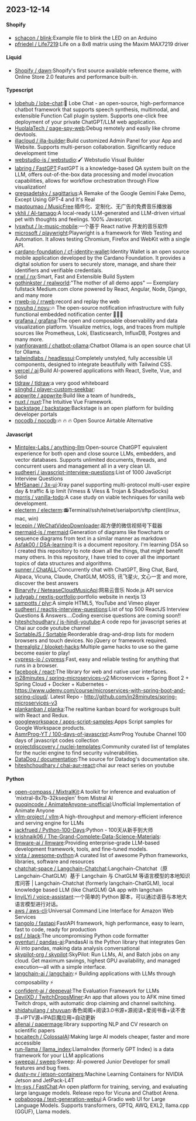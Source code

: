 ## 2023-12-14

#### Shopify
* [schacon / blink](https://github.com/schacon/blink):Example file to blink the LED on an Arduino
* [pfriedel / Life7219](https://github.com/pfriedel/Life7219):Life on a 8x8 matrix using the Maxim MAX7219 driver

#### Liquid
* [Shopify / dawn](https://github.com/Shopify/dawn):Shopify's first source available reference theme, with Online Store 2.0 features and performance built-in.

#### Typescript
* [lobehub / lobe-chat](https://github.com/lobehub/lobe-chat):🤖 Lobe Chat - an open-source, high-performance chatbot framework that supports speech synthesis, multimodal, and extensible Function Call plugin system. Supports one-click free deployment of your private ChatGPT/LLM web application.
* [HuolalaTech / page-spy-web](https://github.com/HuolalaTech/page-spy-web):Debug remotely and easily like chrome devtools.
* [illacloud / illa-builder](https://github.com/illacloud/illa-builder):Build customized Admin Panel for your App and Website. Supports multi-person collaboration. Significantly reduce development time
* [webstudio-is / webstudio](https://github.com/webstudio-is/webstudio):🖌 Webstudio Visual Builder
* [labring / FastGPT](https://github.com/labring/FastGPT):FastGPT is a knowledge-based QA system built on the LLM, offers out-of-the-box data processing and model invocation capabilities, allows for workflow orchestration through Flow visualization!
* [gregsadetsky / sagittarius](https://github.com/gregsadetsky/sagittarius):A Remake of the Google Gemini Fake Demo, Except Using GPT-4 and It's Real
* [maotoumao / MusicFree](https://github.com/maotoumao/MusicFree):插件化、定制化、无广告的免费音乐播放器
* [ykhli / AI-tamago](https://github.com/ykhli/AI-tamago):A local-ready LLM-generated and LLM-driven virtual pet with thoughts and feelings. 100% Javascript.
* [lyswhut / lx-music-mobile](https://github.com/lyswhut/lx-music-mobile):一个基于 React native 开发的音乐软件
* [microsoft / playwright](https://github.com/microsoft/playwright):Playwright is a framework for Web Testing and Automation. It allows testing Chromium, Firefox and WebKit with a single API.
* [cardano-foundation / cf-identity-wallet](https://github.com/cardano-foundation/cf-identity-wallet):Identity Wallet is an open source mobile application developed by the Cardano Foundation. It provides a digital solution for users to securely store, manage, and share their identifiers and verifiable credentials.
* [nrwl / nx](https://github.com/nrwl/nx):Smart, Fast and Extensible Build System
* [gothinkster / realworld](https://github.com/gothinkster/realworld):"The mother of all demo apps" — Exemplary fullstack Medium.com clone powered by React, Angular, Node, Django, and many more
* [rrweb-io / rrweb](https://github.com/rrweb-io/rrweb):record and replay the web
* [novuhq / novu](https://github.com/novuhq/novu):🔥 The open-source notification infrastructure with fully functional embedded notification center 🚀🚀🚀
* [grafana / grafana](https://github.com/grafana/grafana):The open and composable observability and data visualization platform. Visualize metrics, logs, and traces from multiple sources like Prometheus, Loki, Elasticsearch, InfluxDB, Postgres and many more.
* [ivanfioravanti / chatbot-ollama](https://github.com/ivanfioravanti/chatbot-ollama):Chatbot Ollama is an open source chat UI for Ollama.
* [tailwindlabs / headlessui](https://github.com/tailwindlabs/headlessui):Completely unstyled, fully accessible UI components, designed to integrate beautifully with Tailwind CSS.
* [vercel / ai](https://github.com/vercel/ai):Build AI-powered applications with React, Svelte, Vue, and Solid
* [tldraw / tldraw](https://github.com/tldraw/tldraw):a very good whiteboard
* [siinghd / player-custom-seekbar](https://github.com/siinghd/player-custom-seekbar):
* [appwrite / appwrite](https://github.com/appwrite/appwrite):Build like a team of hundreds_
* [nuxt / nuxt](https://github.com/nuxt/nuxt):The Intuitive Vue Framework.
* [backstage / backstage](https://github.com/backstage/backstage):Backstage is an open platform for building developer portals
* [nocodb / nocodb](https://github.com/nocodb/nocodb):🔥 🔥 🔥 Open Source Airtable Alternative

#### Javascript
* [Mintplex-Labs / anything-llm](https://github.com/Mintplex-Labs/anything-llm):Open-source ChatGPT equivalent experience for both open and close source LLMs, embedders, and vector databases. Supports unlimited documents, threads, and concurrent users and management all in a very clean UI.
* [sudheerj / javascript-interview-questions](https://github.com/sudheerj/javascript-interview-questions):List of 1000 JavaScript Interview Questions
* [MHSanaei / 3x-ui](https://github.com/MHSanaei/3x-ui):Xray panel supporting multi-protocol multi-user expire day & traffic & ip limit (Vmess & Vless & Trojan & ShadowSocks)
* [morris / vanilla-todo](https://github.com/morris/vanilla-todo):A case study on viable techniques for vanilla web development.
* [electerm / electerm](https://github.com/electerm/electerm):📻Terminal/ssh/telnet/serialport/sftp client(linux, mac, win)
* [lecepin / WeChatVideoDownloader](https://github.com/lecepin/WeChatVideoDownloader):超方便的微信视频号下载器
* [mermaid-js / mermaid](https://github.com/mermaid-js/mermaid):Generation of diagrams like flowcharts or sequence diagrams from text in a similar manner as markdown
* [Asfak00 / DSA-learning](https://github.com/Asfak00/DSA-learning):It is a document repository. I'm learning DSA so I created this repository to note down all the things, that might benefit many others. In this repository, I have tried to cover all the important topics of data structures and algorithms.
* [sunner / ChatALL](https://github.com/sunner/ChatALL):Concurrently chat with ChatGPT, Bing Chat, Bard, Alpaca, Vicuna, Claude, ChatGLM, MOSS, 讯飞星火, 文心一言 and more, discover the best answers
* [Binaryify / NeteaseCloudMusicApi](https://github.com/Binaryify/NeteaseCloudMusicApi):网易云音乐 Node.js API service
* [judygab / nextjs-portfolio](https://github.com/judygab/nextjs-portfolio):portfolio website in nextjs 13
* [sampotts / plyr](https://github.com/sampotts/plyr):A simple HTML5, YouTube and Vimeo player
* [sudheerj / reactjs-interview-questions](https://github.com/sudheerj/reactjs-interview-questions):List of top 500 ReactJS Interview Questions & Answers....Coding exercise questions are coming soon!!
* [hiteshchoudhary / js-hindi-youtube](https://github.com/hiteshchoudhary/js-hindi-youtube):A code repo for javascript series at Chai aur code youtube channel
* [SortableJS / Sortable](https://github.com/SortableJS/Sortable):Reorderable drag-and-drop lists for modern browsers and touch devices. No jQuery or framework required.
* [therealgliz / blooket-hacks](https://github.com/therealgliz/blooket-hacks):Multiple game hacks to use so the game become easier to play!
* [cypress-io / cypress](https://github.com/cypress-io/cypress):Fast, easy and reliable testing for anything that runs in a browser.
* [facebook / react](https://github.com/facebook/react):The library for web and native user interfaces.
* [in28minutes / spring-microservices-v2](https://github.com/in28minutes/spring-microservices-v2):Microservices + Spring Boot 2 + Spring Cloud + Docker + Kubernetes - https://www.udemy.com/course/microservices-with-spring-boot-and-spring-cloud/. Latest Repo - http://github.com/in28minutes/spring-microservices-v3
* [plankanban / planka](https://github.com/plankanban/planka):The realtime kanban board for workgroups built with React and Redux.
* [googleworkspace / apps-script-samples](https://github.com/googleworkspace/apps-script-samples):Apps Script samples for Google Workspace products.
* [AsmrProg-YT / 100-days-of-javascript](https://github.com/AsmrProg-YT/100-days-of-javascript):AsmrProg Youtube Channel 100 days of javascript codes collection
* [projectdiscovery / nuclei-templates](https://github.com/projectdiscovery/nuclei-templates):Community curated list of templates for the nuclei engine to find security vulnerabilities.
* [DataDog / documentation](https://github.com/DataDog/documentation):The source for Datadog's documentation site.
* [hiteshchoudhary / chai-aur-react](https://github.com/hiteshchoudhary/chai-aur-react):chai aur react series on youtube

#### Python
* [open-compass / MixtralKit](https://github.com/open-compass/MixtralKit):A toolkit for inference and evaluation of 'mixtral-8x7b-32kseqlen' from Mistral AI
* [guoqincode / AnimateAnyone-unofficial](https://github.com/guoqincode/AnimateAnyone-unofficial):Unofficial Implementation of Animate Anyone
* [vllm-project / vllm](https://github.com/vllm-project/vllm):A high-throughput and memory-efficient inference and serving engine for LLMs
* [jackfrued / Python-100-Days](https://github.com/jackfrued/Python-100-Days):Python - 100天从新手到大师
* [krishnaik06 / The-Grand-Complete-Data-Science-Materials](https://github.com/krishnaik06/The-Grand-Complete-Data-Science-Materials):
* [llmware-ai / llmware](https://github.com/llmware-ai/llmware):Providing enterprise-grade LLM-based development framework, tools, and fine-tuned models.
* [vinta / awesome-python](https://github.com/vinta/awesome-python):A curated list of awesome Python frameworks, libraries, software and resources
* [chatchat-space / Langchain-Chatchat](https://github.com/chatchat-space/Langchain-Chatchat):Langchain-Chatchat（原Langchain-ChatGLM）基于 Langchain 与 ChatGLM 等语言模型的本地知识库问答 | Langchain-Chatchat (formerly langchain-ChatGLM), local knowledge based LLM (like ChatGLM) QA app with langchain
* [linyiLYi / voice-assistant](https://github.com/linyiLYi/voice-assistant):一个简单的 Python 脚本，可以通过语音与本地大语言模型进行对话。
* [aws / aws-cli](https://github.com/aws/aws-cli):Universal Command Line Interface for Amazon Web Services
* [tiangolo / fastapi](https://github.com/tiangolo/fastapi):FastAPI framework, high performance, easy to learn, fast to code, ready for production
* [psf / black](https://github.com/psf/black):The uncompromising Python code formatter
* [gventuri / pandas-ai](https://github.com/gventuri/pandas-ai):PandasAI is the Python library that integrates Gen AI into pandas, making data analysis conversational
* [skypilot-org / skypilot](https://github.com/skypilot-org/skypilot):SkyPilot: Run LLMs, AI, and Batch jobs on any cloud. Get maximum savings, highest GPU availability, and managed execution—all with a simple interface.
* [langchain-ai / langchain](https://github.com/langchain-ai/langchain):⚡ Building applications with LLMs through composability ⚡
* [confident-ai / deepeval](https://github.com/confident-ai/deepeval):The Evaluation Framework for LLMs
* [DevilXD / TwitchDropsMiner](https://github.com/DevilXD/TwitchDropsMiner):An app that allows you to AFK mine timed Twitch drops, with automatic drop claiming and channel switching.
* [shidahuilang / shuyuan](https://github.com/shidahuilang/shuyuan):香色闺阁+阅读3.0书源+源阅读+爱阅书香+读不舍手+IPTV源+IPA巨魔应用=自动更新
* [allenai / papermage](https://github.com/allenai/papermage):library supporting NLP and CV research on scientific papers
* [hpcaitech / ColossalAI](https://github.com/hpcaitech/ColossalAI):Making large AI models cheaper, faster and more accessible
* [run-llama / llama_index](https://github.com/run-llama/llama_index):LlamaIndex (formerly GPT Index) is a data framework for your LLM applications
* [sweepai / sweep](https://github.com/sweepai/sweep):Sweep: AI-powered Junior Developer for small features and bug fixes.
* [dusty-nv / jetson-containers](https://github.com/dusty-nv/jetson-containers):Machine Learning Containers for NVIDIA Jetson and JetPack-L4T
* [lm-sys / FastChat](https://github.com/lm-sys/FastChat):An open platform for training, serving, and evaluating large language models. Release repo for Vicuna and Chatbot Arena.
* [oobabooga / text-generation-webui](https://github.com/oobabooga/text-generation-webui):A Gradio web UI for Large Language Models. Supports transformers, GPTQ, AWQ, EXL2, llama.cpp (GGUF), Llama models.
